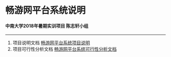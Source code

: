 # 畅游网平台系统说明
#### 中南大学2018年暑期实训项目 陈志轩小组
---
1. 项目说明文档
[畅游网平台系统项目说明](https://github.com/PualrDwade/-/blob/master/%E3%80%8A%E7%95%85%E6%B8%B8%E3%80%8B%E5%88%9B%E6%96%B0%E6%A1%88%E4%BE%8B%20-%20%E9%A1%B9%E7%9B%AE.pdf)
2. 项目可行性分析文档
[畅游网平台系统可行性分析文档](https://github.com/PualrDwade/-/blob/master/Documents/%E7%95%85%E6%B8%B8%E7%BD%91%E7%B3%BB%E7%BB%9F%E5%8F%AF%E8%A1%8C%E6%80%A7%E5%88%86%E6%9E%90%E6%8A%A5%E5%91%8A.pdf)
